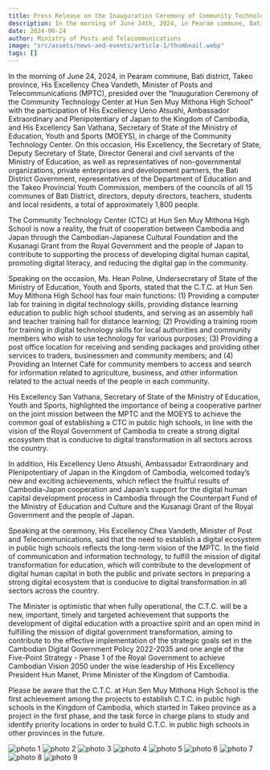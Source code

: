```yaml
---
title: Press Release on the Inauguration Ceremony of Community Technology Center at Hun Sen High School on June 1 in Param Commune, Bati District, Takeo Province
description: In the morning of June 24th, 2024, in Pearam commune, Bati district, Takeo province, His Excellency Chea Vandeth, Minister of Posts and Telecommunications (MPTC), presided over the “Inauguration Ceremony of the Community Technology Center at Hun Sen Muy Mithona High School” with the participation of His Excellency Ueno Atsushi, Ambassador Extraordinary and Plenipotentiary of Japan to the Kingdom of Cambodia, and His Excellency San Vathana, Secretary of State of the Ministry of Education, Youth and Sports (MOEYS), in charge of the Community Technology Center.
date: 2024-06-24
author: Ministry of Posts and Telecommunications
image: "src/assets/news-and-events/article-1/thumbnail.webp"
tags: []
---
```


In the morning of June 24, 2024, in Pearam commune, Bati district, Takeo province, His Excellency Chea Vandeth, Minister of Posts and Telecommunications (MPTC), presided over the “Inauguration Ceremony of the Community Technology Center at Hun Sen Muy Mithona High School” with the participation of His Excellency Ueno Atsushi, Ambassador Extraordinary and Plenipotentiary of Japan to the Kingdom of Cambodia, and His Excellency San Vathana, Secretary of State of the Ministry of Education, Youth and Sports (MOEYS), in charge of the Community Technology Center. On this occasion, His Excellency, the Secretary of State, Deputy Secretary of State, Director General and civil servants of the Ministry of Education, as well as representatives of non-governmental organizations, private enterprises and development partners, the Bati District Government, representatives of the Department of Education and the Takeo Provincial Youth Commission, members of the councils of all 15 communes of Bati District, directors, deputy directors, teachers, students and local residents, a total of approximately 1,800 people.

The Community Technology Center (CTC) at Hun Sen Muy Mithona High School is now a reality, the fruit of cooperation between Cambodia and Japan through the Cambodian-Japanese Cultural Foundation and the Kusanagi Grant from the Royal Government and the people of Japan to contribute to supporting the process of developing digital human capital, promoting digital literacy, and reducing the digital gap in the community.

Speaking on the occasion, Ms. Hean Poline, Undersecretary of State of the Ministry of Education, Youth and Sports, stated that the C.T.C. at Hun Sen Muy Mithona High School has four main functions: (1) Providing a computer lab for training in digital technology skills, providing distance learning education to public high school students, and serving as an assembly hall and teacher training hall for distance learning; (2) Providing a training room for training in digital technology skills for local authorities and community members who wish to use technology for various purposes; (3) Providing a post office location for receiving and sending packages and providing other services to traders, businessmen and community members; and (4) Providing an Internet Café for community members to access and search for information related to agriculture, business, and other information related to the actual needs of the people in each community.

His Excellency San Vathana, Secretary of State of the Ministry of Education, Youth and Sports, highlighted the importance of being a cooperative partner on the joint mission between the MPTC and the MOEYS to achieve the common goal of establishing a CTC in public high schools, in line with the vision of the Royal Government of Cambodia to create a strong digital ecosystem that is conducive to digital transformation in all sectors across the country.

In addition, His Excellency Ueno Atsushi, Ambassador Extraordinary and Plenipotentiary of Japan in the Kingdom of Cambodia, welcomed today’s new and exciting achievements, which reflect the fruitful results of Cambodia-Japan cooperation and Japan’s support for the digital human capital development process in Cambodia through the Counterpart Fund of the Ministry of Education and Culture and the Kusanagi Grant of the Royal Government and the people of Japan.

Speaking at the ceremony, His Excellency Chea Vandeth, Minister of Post and Telecommunications, said that the need to establish a digital ecosystem in public high schools reflects the long-term vision of the MPTC. In the field of communication and information technology, to fulfill the mission of digital transformation for education, which will contribute to the development of digital human capital in both the public and private sectors in preparing a strong digital ecosystem that is conducive to digital transformation in all sectors across the country.

The Minister is optimistic that when fully operational, the C.T.C. will be a new, important, timely and targeted achievement that supports the development of digital education with a proactive spirit and an open mind in fulfilling the mission of digital government transformation, aiming to contribute to the effective implementation of the strategic goals set in the Cambodian Digital Government Policy 2022-2035 and one angle of the Five-Point Strategy - Phase 1 of the Royal Government to achieve Cambodian Vision 2050 under the wise leadership of His Excellency President Hun Manet, Prime Minister of the Kingdom of Cambodia.

Please be aware that the C.T.C. at Hun Sen Muy Mithona High School is the first achievement among the projects to establish C.T.C. in public high schools in the Kingdom of Cambodia, which started in Takeo province as a project in the first phase, and the task force in charge plans to study and identify priority locations in order to build C.T.C. in public high schools in other provinces in the future.

![photo 1](src/assets/news-and-events/article-1/photo-1.webp)
![photo 2](src/assets/news-and-events/article-1/photo-2.webp)
![photo 3](src/assets/news-and-events/article-1/photo-3.webp)
![photo 4](src/assets/news-and-events/article-1/photo-4.webp)
![photo 5](src/assets/news-and-events/article-1/photo-5.webp)
![photo 6](src/assets/news-and-events/article-1/photo-6.webp)
![photo 7](src/assets/news-and-events/article-1/photo-7.webp)
![photo 8](src/assets/news-and-events/article-1/photo-8.webp)
![photo 9](src/assets/news-and-events/article-1/photo-9.webp)
